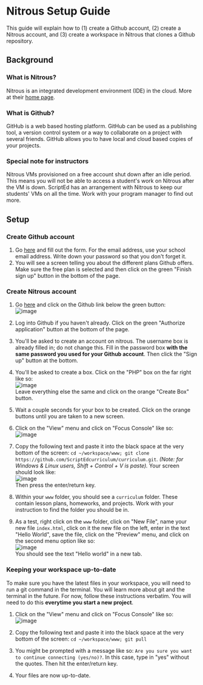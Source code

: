 # Nitrous Setup Guide

This guide will explain how to (1) create a Github account, (2) create a Nitrous account, and (3) create a workspace in Nitrous that clones a Github repository.

## Background

### What is Nitrous?

Nitrous is an integrated development environment (IDE) in the cloud. More at their [home page](https://www.nitrous.io/).

### What is Github?

GitHub is a web based hosting platform. GitHub can be used as a publishing tool, a version control system or a way to collaborate on a project with several friends. GitHub allows you to have local and cloud based copies of your projects.

### Special note for instructors

Nitrous VMs provisioned on a free account shut down after an idle period. This means you will not be able to access a student's work on Nitrous after the VM is down. ScriptEd has an arrangement with Nitrous to keep our students' VMs on all the time. Work with your program manager to find out more.

## Setup

### Create Github account

1. Go <a href = "https://github.com/join" target = "_blank">here</a> and fill out the form. For the email address, use your school email address. Write down your password so that you don't forget it.
2. You will see a screen telling you about the different plans Github offers. Make sure the free plan is selected and then click on the green "Finish sign up" button in the bottom of the page.

### Create Nitrous account

1. Go  <a href = "https://nitrous.io" target = "_blank">here</a> and click on the Github link below the green button:
<br/>![image](http://i.imgur.com/h8cOV0A.png)

2. Log into Github if you haven't already. Click on the green "Authorize application" button at the bottom of the page.

3. You'll be asked to create an account on nitrous. The username box is already filled in; do not change this. Fill in the password box **with the same password you used for your Github account**. Then click the "Sign up" button at the bottom.

4. You'll be asked to create a box. Click on the "PHP" box on the far right like so: <br/>![image](http://i.imgur.com/sFgG9lY.png)<br/>Leave everything else the same and click on the orange "Create Box" button.

5. Wait a couple seconds for your box to be created. Click on the orange buttons until you are taken to a new screen. 

6. Click on the "View" menu and click on "Focus Console" like so:<br/>![image](http://i.imgur.com/ArLziXA.png)

7. Copy the following text and paste it into the black space at the very bottom of the screen: ``cd ~/workspace/www; git clone https://github.com/ScriptEdcurriculum/curriculum.git``. *(Note: for Windows & Linux users, Shift + Control + V is paste).* Your screen should look like:<br/>![image](http://i.imgur.com/ccCgV1t.png)<br/>Then press the enter/return key.

8. Within your `www` folder, you should see a `curriculum` folder. These contain lesson plans, homeworks, and projects. Work with your instruction to find the folder you should be in.

9. As a test, right click on the `www` folder, click on "New File", name your new file `index.html`, click on it the new file on the left, enter in the text "Hello World", save the file, click on the "Preview" menu, and click on the second menu option like so:<br/>![image](http://i.imgur.com/AUdxeAW.png)<br/>You should see the text "Hello world" in a new tab.

### Keeping your workspace up-to-date

To make sure you have the latest files in your workspace, you will need to run a git command in the terminal. You will learn more about git and the terminal in the future. For now, follow these instructions verbatim. You will need to do this **everytime you start a new project**.

1. Click on the "View" menu and click on "Focus Console" like so:<br/>![image](http://i.imgur.com/ArLziXA.png)

2. Copy the following text and paste it into the black space at the very bottom of the screen: ``cd ~/workspace/www; git pull``

3. You might be prompted with a message like so: ``Are you sure you want to continue connecting (yes/no)?``. In this case, type in "yes" without the quotes. Then hit the enter/return key.

4. Your files are now up-to-date.



